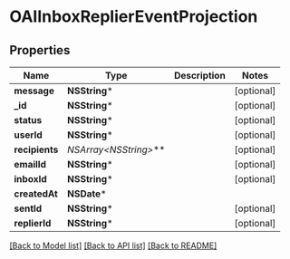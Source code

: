 # OAIInboxReplierEventProjection

## Properties
Name | Type | Description | Notes
------------ | ------------- | ------------- | -------------
**message** | **NSString*** |  | [optional] 
**_id** | **NSString*** |  | [optional] 
**status** | **NSString*** |  | [optional] 
**userId** | **NSString*** |  | [optional] 
**recipients** | **NSArray&lt;NSString*&gt;*** |  | [optional] 
**emailId** | **NSString*** |  | [optional] 
**inboxId** | **NSString*** |  | [optional] 
**createdAt** | **NSDate*** |  | 
**sentId** | **NSString*** |  | [optional] 
**replierId** | **NSString*** |  | [optional] 

[[Back to Model list]](../README#documentation-for-models) [[Back to API list]](../README#documentation-for-api-endpoints) [[Back to README]](../README)


